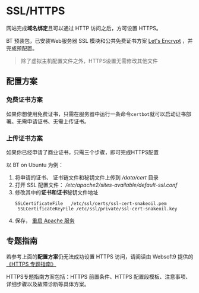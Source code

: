 # SSL/HTTPS

网站完成**域名绑定**且可以通过 HTTP 访问之后，方可设置 HTTPS。

BT 预装包，已安装Web服务器 SSL 模块和公共免费证书方案 [Let's Encrypt](https://letsencrypt.org/) ，并完成预配置。

> 除了虚拟主机配置文件之外，HTTPS设置无需修改其他文件

## 配置方案

### 免费证书方案

如果你想使用免费证书，只需在服务器中运行一条命令`certbot`就可以启动证书部署。无需申请证书、无需上传证书。

### 上传证书方案

如果你已经申请了商业证书，只需三个步骤，即可完成HTTPS配置

以 BT on Ubuntu 为例：

1. 将申请的证书、 证书链文件和秘钥文件上传到 */data/cert* 目录
2. 打开 SSL 配置文件： */etc/apache2/sites-available/default-ssl.conf* 
3. 修改其中的**证书和证书**秘钥文件地址
   ``` text
   SSLCertificateFile	/etc/ssl/certs/ssl-cert-snakeoil.pem
	SSLCertificateKeyFile /etc/ssl/private/ssl-cert-snakeoil.key

   ```
4. 保存， [重启 Apache 服务](/admin-services.md#apache)

## 专题指南

若参考上面的**配置方案**仍无法成功设置 HTTPS 访问，请阅读由 Websoft9 提供的 [《HTTPS 专题指南》](https://support.websoft9.com/docs/faq/zh/tech-https.html#nginx)

HTTPS专题指南方案包括：HTTPS 前置条件、HTTPS 配置段模板、注意事项、详细步骤以及故障诊断等具体方案。